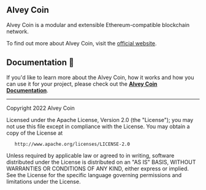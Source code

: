 
## Alvey Coin

Alvey Coin is a modular and extensible Ethereum-compatible blockchain network.

To find out more about Alvey Coin, visit the [official website](https://alveychain.com/).

## Documentation 📝

If you'd like to learn more about the Alvey Coin, how it works and how you can use it for your project,
please check out the **[Alvey Coin Documentation](https://docs.alveychain.com/)**.

---

Copyright 2022 Alvey Coin

Licensed under the Apache License, Version 2.0 (the "License");
you may not use this file except in compliance with the License.
You may obtain a copy of the License at

       http://www.apache.org/licenses/LICENSE-2.0

Unless required by applicable law or agreed to in writing, software
distributed under the License is distributed on an "AS IS" BASIS,
WITHOUT WARRANTIES OR CONDITIONS OF ANY KIND, either express or implied.
See the License for the specific language governing permissions and
limitations under the License.
